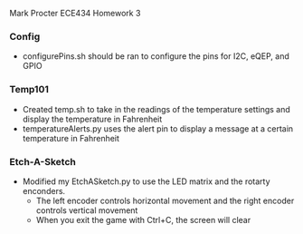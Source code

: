 Mark Procter
ECE434
Homework 3

### Config
- configurePins.sh should be ran to configure the pins for I2C, eQEP, and GPIO

### Temp101
- 	Created temp.sh to take in the readings of the temperature settings and display the temperature in Fahrenheit
- temperatureAlerts.py uses the alert pin to display a message at a certain temperature in Fahrenheit

### Etch-A-Sketch
- Modified my EtchASketch.py to use the LED matrix and the rotarty enconders.
	- The left encoder controls horizontal movement and the right encoder controls vertical movement
	- When you exit the game with Ctrl+C, the screen will clear
